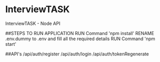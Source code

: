 # InterviewTASK
InterviewTASK - Node API

##STEPS TO RUN APPLICATION
RUN Command 'npm install'
RENAME .env.dummy to .env and fill all the required details 
RUN Command 'npm start'

##API's
/api/auth/register
/api/auth/login
/api/auth/tokenRegenerate



